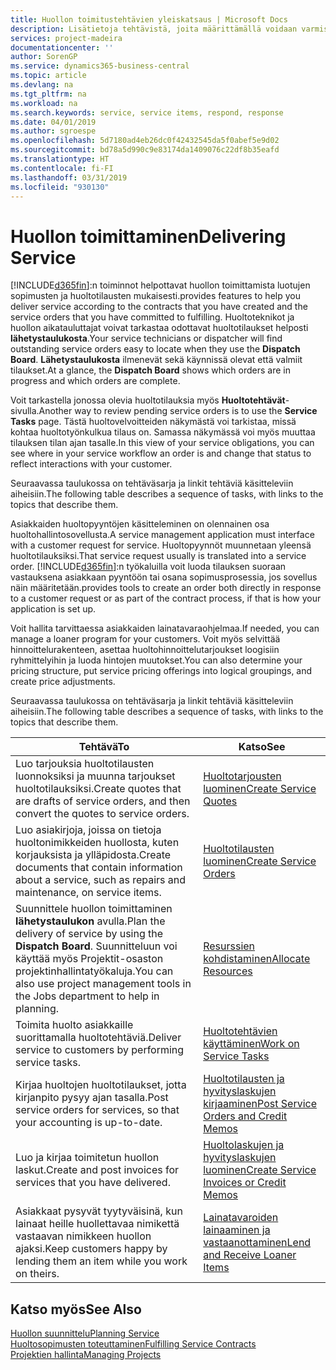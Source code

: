 ```yaml
---
title: Huollon toimitustehtävien yleiskatsaus | Microsoft Docs
description: Lisätietoja tehtävistä, joita määrittämällä voidaan varmistaa laadukkaan huollon toimitus ja asiakkaiden kanssa tehtyjen sopimusten noudattaminen.
services: project-madeira
documentationcenter: ''
author: SorenGP
ms.service: dynamics365-business-central
ms.topic: article
ms.devlang: na
ms.tgt_pltfrm: na
ms.workload: na
ms.search.keywords: service, service items, respond, response
ms.date: 04/01/2019
ms.author: sgroespe
ms.openlocfilehash: 5d7180ad4eb26dc0f42432545da5f0abef5e9d02
ms.sourcegitcommit: bd78a5d990c9e83174da1409076c22df8b35eafd
ms.translationtype: HT
ms.contentlocale: fi-FI
ms.lasthandoff: 03/31/2019
ms.locfileid: "930130"
---
```

# <a name="delivering-service"></a><span data-ttu-id="24752-103">Huollon toimittaminen</span><span class="sxs-lookup"><span data-stu-id="24752-103">Delivering Service</span></span>
[!INCLUDE[d365fin](includes/d365fin_md.md)]<span data-ttu-id="24752-104">:n toiminnot helpottavat huollon toimittamista luotujen sopimusten ja huoltotilausten mukaisesti.</span><span class="sxs-lookup"><span data-stu-id="24752-104">provides features to help you deliver service according to the contracts that you have created and the service orders that you have committed to fulfilling.</span></span> <span data-ttu-id="24752-105">Huoltoteknikot ja huollon aikatauluttajat voivat tarkastaa odottavat huoltotilaukset helposti **lähetystaulukosta**.</span><span class="sxs-lookup"><span data-stu-id="24752-105">Your service technicians or dispatcher will find outstanding service orders easy to locate when they use the **Dispatch Board**.</span></span> <span data-ttu-id="24752-106">**Lähetystaulukosta** ilmenevät sekä käynnissä olevat että valmiit tilaukset.</span><span class="sxs-lookup"><span data-stu-id="24752-106">At a glance, the **Dispatch Board** shows which orders are in progress and which orders are complete.</span></span>  
  
<span data-ttu-id="24752-107">Voit tarkastella jonossa olevia huoltotilauksia myös **Huoltotehtävät**-sivulla.</span><span class="sxs-lookup"><span data-stu-id="24752-107">Another way to review pending service orders is to use the **Service Tasks** page.</span></span> <span data-ttu-id="24752-108">Tästä huoltovelvoitteiden näkymästä voi tarkistaa, missä kohtaa huoltotyönkulkua tilaus on. Samassa näkymässä voi myös muuttaa tilauksen tilan ajan tasalle.</span><span class="sxs-lookup"><span data-stu-id="24752-108">In this view of your service obligations, you can see where in your service workflow an order is and change that status to reflect interactions with your customer.</span></span>  
  
<span data-ttu-id="24752-109">Seuraavassa taulukossa on tehtäväsarja ja linkit tehtäviä käsitteleviin aiheisiin.</span><span class="sxs-lookup"><span data-stu-id="24752-109">The following table describes a sequence of tasks, with links to the topics that describe them.</span></span>   

<span data-ttu-id="24752-110">Asiakkaiden huoltopyyntöjen käsitteleminen on olennainen osa huoltohallintosovellusta.</span><span class="sxs-lookup"><span data-stu-id="24752-110">A service management application must interface with a customer request for service.</span></span> <span data-ttu-id="24752-111">Huoltopyynnöt muunnetaan yleensä huoltotilauksiksi.</span><span class="sxs-lookup"><span data-stu-id="24752-111">That service request usually is translated into a service order.</span></span> [!INCLUDE[d365fin](includes/d365fin_md.md)]<span data-ttu-id="24752-112">:n työkaluilla voit luoda tilauksen suoraan vastauksena asiakkaan pyyntöön tai osana sopimusprosessia, jos sovellus näin määritetään.</span><span class="sxs-lookup"><span data-stu-id="24752-112">provides tools to create an order both directly in response to a customer request or as part of the contract process, if that is how your application is set up.</span></span>  
  
<span data-ttu-id="24752-113">Voit hallita tarvittaessa asiakkaiden lainatavaraohjelmaa.</span><span class="sxs-lookup"><span data-stu-id="24752-113">If needed, you can manage a loaner program for your customers.</span></span> <span data-ttu-id="24752-114">Voit myös selvittää hinnoittelurakenteen, asettaa huoltohinnoittelutarjoukset loogisiin ryhmittelyihin ja luoda hintojen muutokset.</span><span class="sxs-lookup"><span data-stu-id="24752-114">You can also determine your pricing structure, put service pricing offerings into logical groupings, and create price adjustments.</span></span>  
  
<span data-ttu-id="24752-115">Seuraavassa taulukossa on tehtäväsarja ja linkit tehtäviä käsitteleviin aiheisiin.</span><span class="sxs-lookup"><span data-stu-id="24752-115">The following table describes a sequence of tasks, with links to the topics that describe them.</span></span>   
  
|<span data-ttu-id="24752-116">**Tehtävä**</span><span class="sxs-lookup"><span data-stu-id="24752-116">**To**</span></span>|<span data-ttu-id="24752-117">**Katso**</span><span class="sxs-lookup"><span data-stu-id="24752-117">**See**</span></span>|  
|------------|-------------|  
|<span data-ttu-id="24752-118">Luo tarjouksia huoltotilausten luonnoksiksi ja muunna tarjoukset huoltotilauksiksi.</span><span class="sxs-lookup"><span data-stu-id="24752-118">Create quotes that are drafts of service orders, and then convert the quotes to service orders.</span></span>|[<span data-ttu-id="24752-119">Huoltotarjousten luominen</span><span class="sxs-lookup"><span data-stu-id="24752-119">Create Service Quotes</span></span>](service-how-to-create-service-quotes.md)|
|<span data-ttu-id="24752-120">Luo asiakirjoja, joissa on tietoja huoltonimikkeiden huollosta, kuten korjauksista ja ylläpidosta.</span><span class="sxs-lookup"><span data-stu-id="24752-120">Create documents that contain information about a service, such as repairs and maintenance, on service items.</span></span>|[<span data-ttu-id="24752-121">Huoltotilausten luominen</span><span class="sxs-lookup"><span data-stu-id="24752-121">Create Service Orders</span></span>](service-how-to-create-service-orders.md)|
|<span data-ttu-id="24752-122">Suunnittele huollon toimittaminen **lähetystaulukon** avulla.</span><span class="sxs-lookup"><span data-stu-id="24752-122">Plan the delivery of service by using the **Dispatch Board**.</span></span> <span data-ttu-id="24752-123">Suunnitteluun voi käyttää myös Projektit-osaston projektinhallintatyökaluja.</span><span class="sxs-lookup"><span data-stu-id="24752-123">You can also use project management tools in the Jobs department to help in planning.</span></span>|[<span data-ttu-id="24752-124">Resurssien kohdistaminen</span><span class="sxs-lookup"><span data-stu-id="24752-124">Allocate Resources</span></span>](service-how-to-allocate-resources.md)|  
|<span data-ttu-id="24752-125">Toimita huolto asiakkaille suorittamalla huoltotehtäviä.</span><span class="sxs-lookup"><span data-stu-id="24752-125">Deliver service to customers by performing service tasks.</span></span>|[<span data-ttu-id="24752-126">Huoltotehtävien käyttäminen</span><span class="sxs-lookup"><span data-stu-id="24752-126">Work on Service Tasks</span></span>](service-how-to-work-on-service-tasks.md)|  
|<span data-ttu-id="24752-127">Kirjaa huoltojen huoltotilaukset, jotta kirjanpito pysyy ajan tasalla.</span><span class="sxs-lookup"><span data-stu-id="24752-127">Post service orders for services, so that your accounting is up-to-date.</span></span>|[<span data-ttu-id="24752-128">Huoltotilausten ja hyvityslaskujen kirjaaminen</span><span class="sxs-lookup"><span data-stu-id="24752-128">Post Service Orders and Credit Memos</span></span>](service-how-to-post-service-orders.md)|  
|<span data-ttu-id="24752-129">Luo ja kirjaa toimitetun huollon laskut.</span><span class="sxs-lookup"><span data-stu-id="24752-129">Create and post invoices for services that you have delivered.</span></span>|[<span data-ttu-id="24752-130">Huoltolaskujen ja hyvityslaskujen luominen</span><span class="sxs-lookup"><span data-stu-id="24752-130">Create Service Invoices or Credit Memos</span></span>](service-how-create-invoices.md)|  
|<span data-ttu-id="24752-131">Asiakkaat pysyvät tyytyväisinä, kun lainaat heille huollettavaa nimikettä vastaavan nimikkeen huollon ajaksi.</span><span class="sxs-lookup"><span data-stu-id="24752-131">Keep customers happy by lending them an item while you work on theirs.</span></span>| [<span data-ttu-id="24752-132">Lainatavaroiden lainaaminen ja vastaanottaminen</span><span class="sxs-lookup"><span data-stu-id="24752-132">Lend and Receive Loaner Items</span></span>](service-how-to-lend-receive-loaners.md)|
  
## <a name="see-also"></a><span data-ttu-id="24752-133">Katso myös</span><span class="sxs-lookup"><span data-stu-id="24752-133">See Also</span></span>  
[<span data-ttu-id="24752-134">Huollon suunnittelu</span><span class="sxs-lookup"><span data-stu-id="24752-134">Planning Service</span></span>](service-plan-service.md)  
[<span data-ttu-id="24752-135">Huoltosopimusten toteuttaminen</span><span class="sxs-lookup"><span data-stu-id="24752-135">Fulfilling Service Contracts</span></span>](service-fulfill-service-contracts.md)  
[<span data-ttu-id="24752-136">Projektien hallinta</span><span class="sxs-lookup"><span data-stu-id="24752-136">Managing Projects</span></span>](projects-manage-projects.md)  
